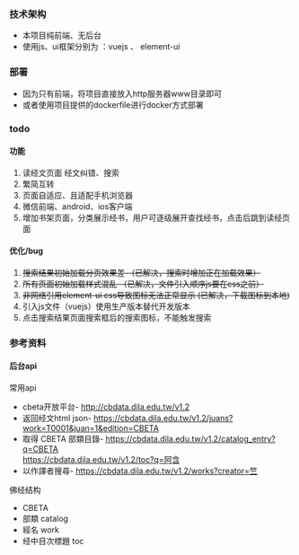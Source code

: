 ### 技术架构
- 本项目纯前端、无后台    
- 使用js、ui框架分别为 ：vuejs 、 element-ui


### 部署
- 因为只有前端，将项目直接放入http服务器www目录即可  
- 或者使用项目提供的dockerfile进行docker方式部署


### todo
#### 功能
1. 读经文页面  经文纠错、搜索   
1. 繁简互转   
1. 页面自适应、且适配手机浏览器   
1. 微信前端、android、ios客户端   
1. 增加书架页面，分类展示经书，用户可逐级展开查找经书，点击后跳到读经页面   

#### 优化/bug
1. ~~搜索结果初始加载分页效果差 （已解决，搜索时增加正在加载效果）~~  
1. ~~所有页面初始加载样式混乱 （已解决，文件引入顺序js要在css之前）~~  
1. ~~非网络引用element-ui css导致图标无法正常显示 (已解决，下载图标到本地)~~   
1. 引入js文件（vuejs）使用生产版本替代开发版本  
1. 点击搜索结果页面搜索框后的搜索图标，不能触发搜索  


### 参考资料
#### 后台api
常用api  
- cbeta开放平台- http://cbdata.dila.edu.tw/v1.2      
- 返回经文html json- https://cbdata.dila.edu.tw/v1.2/juans?work=T0001&juan=1&edition=CBETA    
- 取得 CBETA 部類目錄- https://cbdata.dila.edu.tw/v1.2/catalog_entry?q=CBETA     
https://cbdata.dila.edu.tw/v1.2/toc?q=阿含     
- 以作譯者搜尋- https://cbdata.dila.edu.tw/v1.2/works?creator=竺    

佛经结构   
- CBETA    
- 部類 catalog   
- 經名 work    
- 经中目次標題 toc

